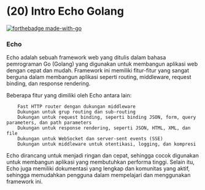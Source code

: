 # (20) Intro Echo Golang
[![forthebadge made-with-go](http://ForTheBadge.com/images/badges/made-with-go.svg)](https://go.dev/)

### Echo
Echo adalah sebuah framework web yang ditulis dalam bahasa pemrograman Go (Golang) yang digunakan untuk membangun aplikasi web dengan cepat dan mudah. Framework ini memiliki fitur-fitur yang sangat berguna dalam membangun aplikasi seperti routing, middleware, request binding, dan response rendering.

Beberapa fitur yang dimiliki oleh Echo antara lain:

        Fast HTTP router dengan dukungan middleware
        Dukungan untuk grup routing dan sub-routing
        Dukungan untuk request binding, seperti binding JSON, form, query parameters, dan path parameters
        Dukungan untuk response rendering, seperti JSON, HTML, XML, dan file
        Dukungan untuk WebSocket dan server-sent events (SSE)
        Dukungan untuk middleware untuk otentikasi, logging, dan kompresi
        
Echo dirancang untuk menjadi ringan dan cepat, sehingga cocok digunakan untuk membangun aplikasi yang membutuhkan performa tinggi. Selain itu, Echo juga memiliki dokumentasi yang lengkap dan komunitas yang aktif, sehingga memudahkan pengguna dalam mempelajari dan menggunakan framework ini.
